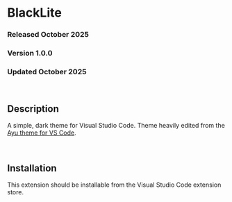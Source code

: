 # BlackLite
### Released October 2025
### Version 1.0.0
### Updated October 2025

<br/>

## Description
A simple, dark theme for Visual Studio Code.
Theme heavily edited from the
[Ayu theme for VS Code](https://github.com/ayu-theme/vscode-ayu).

<br/>

## Installation
This extension should be installable from the Visual
Studio Code extension store.